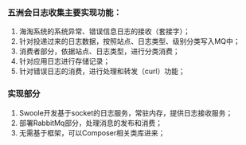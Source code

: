 ### 五洲会日志收集主要实现功能：

1. 海淘系统的系统异常、错误信息日志的接收（套接字）；
2. 针对投递过来的日志数据，按照站点、日志类型、级别分类写入MQ中；
3. 消费者部分，依据站点、日志类型，进行分类消费；
4. 针对应用日志进行存储记录；
5. 针对错误日志的消费，进行处理和转发（curl）功能；

### 实现部分 ###
1. Swoole开发基于socket的日志服务，常驻内存，提供日志接收服务；
2. 部署RabbitMq部分，处理消息的发布和消费；
3. 无需基于框架，可以Composer相关类库进来；

